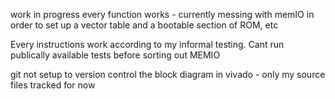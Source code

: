 work in progress
every function works - currently messing with memIO in order to set up a vector table and a bootable section of ROM, etc

Every instructions work according to my informal testing. Cant run publically available tests before sorting out MEMIO

git not setup to version control the block diagram in vivado - only my source files tracked for now

